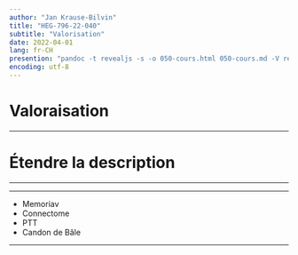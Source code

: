 ```yaml
---
author: "Jan Krause-Bilvin"
title: "HEG-796-22-040"
subtitle: "Valorisation"
date: 2022-04-01
lang: fr-CH
presention: "pandoc -t revealjs -s -o 050-cours.html 050-cours.md -V revealjs-url=reveal.js -V theme=league --katex; pandoc -t html5 -o 050-cours.pdf 050-cours.md"
encoding: utf-8
---
```


# Valoraisation

---

# Étendre la description

---

---

* Memoriav
* Connectome
* PTT
* Candon de Bâle
  
---
